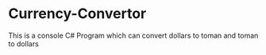 # Currency-Convertor
This is a console C# Program which can convert dollars to toman and toman to dollars
